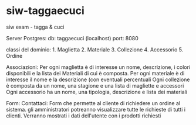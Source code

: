 # siw-taggaecuci
 siw exam - tagga & cuci 

 Server Postgres:
 	db: taggaecuci (localhost)
 	port: 8080

 classi del dominio:
 	1. Maglietta
 	2. Materiale
 	3. Collezione
 	4. Accessorio
  5. Ordine
 	
 Associazioni:
 	Per ogni maglietta è di interesse un nome, descrizione,  i colori disponibili e la lista dei Materiali di cui è composta.
 	Per ogni materiale è di interesse il nome e la descrizione (con eventuali percentuali
 	Ogni collezione è composta da un nome, una stagione e una lista di magliette e accessori
 	Ogni accessorio ha un nome, una tipologia, descrizione e lista dei materiali
 	
 Form:
 	Contattaci: Form che permette al cliente di richiedere un ordine al sistema. gli amministratori potreanno visualizzare
 				tutte le richieste di tutti i clienti. Verranno mostrati i dati dell'utente con i prodotti richiesti

